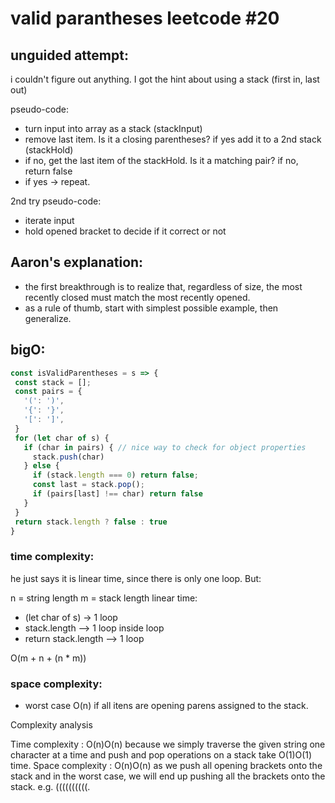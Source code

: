 # valid parantheses leetcode #20

## unguided attempt:
i couldn't figure out anything. I got the hint about using a stack (first in, last out)

pseudo-code:
- turn input into array as a stack (stackInput)
- remove last item. Is it a closing parentheses? if yes add it to a 2nd stack (stackHold)
- if no, get the last item of the stackHold. Is it a matching pair? if no, return false
- if yes -> repeat.

2nd try pseudo-code:
- iterate input
- hold opened bracket to decide if it correct or not

## Aaron's explanation:
- the first breakthrough is to realize that, regardless of size, the most recently closed must match the most recently opened.
- as a rule of thumb, start with simplest possible example, then generalize.

 ## bigO:

 ```js
 const isValidParentheses = s => {
  const stack = [];
  const pairs = {
    '(': ')',
    '{': '}',
    '[': ']',
  }
  for (let char of s) {
    if (char in pairs) { // nice way to check for object properties
      stack.push(char)
    } else {
      if (stack.length === 0) return false;
      const last = stack.pop();
      if (pairs[last] !== char) return false
    }
  }
  return stack.length ? false : true
}
 ```

 ### time complexity:
 he just says it is linear time, since there is only one loop. But:

 n = string length
 m = stack length
 linear time:
 - (let char of s) -> 1 loop
 - stack.length --> 1 loop inside loop
 - return stack.length --> 1 loop

 O(m + n + (n * m))

 ### space complexity:
 - worst case O(n) if all itens are opening parens assigned to the stack.

 Complexity analysis

Time complexity : O(n)O(n) because we simply traverse the given string one character at a time and push and pop operations on a stack take O(1)O(1) time.
Space complexity : O(n)O(n) as we push all opening brackets onto the stack and in the worst case, we will end up pushing all the brackets onto the stack. e.g. ((((((((((.